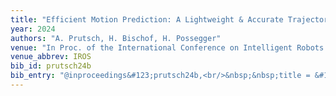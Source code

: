 ```yaml
---
title: "Efficient Motion Prediction: A Lightweight & Accurate Trajectory Prediction Model With Fast Training and Inference Speed"
year: 2024
authors: "A. Prutsch, H. Bischof, H. Possegger"
venue: "In Proc. of the International Conference on Intelligent Robots and Systems"
venue_abbrev: IROS
bib_id: prutsch24b
bib_entry: "@inproceedings&#123;prutsch24b,<br/>&nbsp;&nbsp;title = &#123;&#123;Efficient Motion Prediction: A Lightweight &#92;&amp; Accurate Trajectory Prediction Model With Fast Training and Inference Speed&#125;&#125;,<br/>&nbsp;&nbsp;author = &#123;Prutsch, Alexander and Bischof, Horst and Possegger, Horst&#125;,<br/>&nbsp;&nbsp;booktitle = &#123;Proc. of the International Conference on Intelligent Robots and Systems (IROS)&#125;,<br/>&nbsp;&nbsp;year = &#123;2024&#125;<br/>&#125;"
---
```

